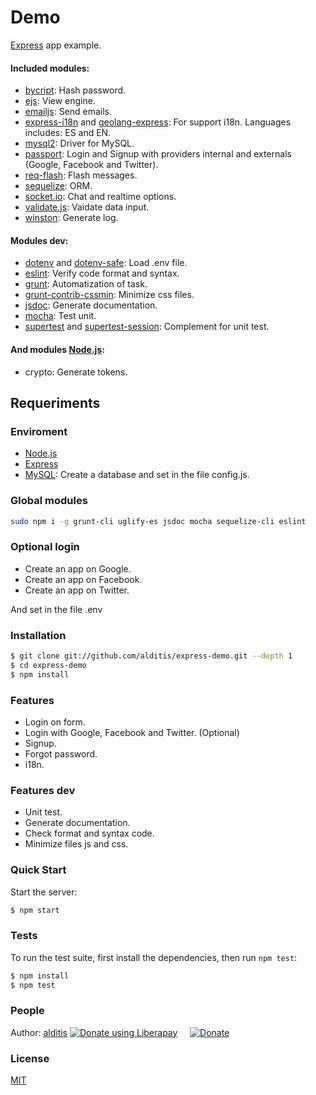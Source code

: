 # Demo
[Express](http://expressjs.com/) app example.

#### Included modules:
* [bycript](https://github.com/kelektiv/node.bcrypt.js): Hash password.
* [ejs](https://github.com/mde/ejs): View engine.
* [emailjs](https://github.com/eleith/emailjs): Send emails.
* [express-i18n](https://github.com/koalazak/i18n-express) and [geolang-express](https://github.com/koalazak/geolang-express): For support i18n. Languages includes: ES and EN.
* [mysql2](https://github.com/sidorares/node-mysql2): Driver for MySQL.
* [passport](https://github.com/jaredhanson/passport): Login and Signup with providers internal and externals (Google, Facebook and Twitter).
* [req-flash](https://github.com/maximilianschmitt/req-flash): Flash messages.
* [sequelize](https://github.com/sequelize/sequelize): ORM.
* [socket.io](https://github.com/socketio/socket.io): Chat and realtime options.
* [validate.js](https://github.com/ansman/validate.js): Vaidate data input.
* [winston](https://github.com/winstonjs/winston): Generate log.

#### Modules dev:
* [dotenv](https://github.com/motdotla/dotenv) and [dotenv-safe](https://github.com/rolodato/dotenv-safe): Load .env file.
* [eslint](https://github.com/eslint/eslint): Verify code format and syntax.
* [grunt](https://github.com/gruntjs/grunt): Automatization of task.
* [grunt-contrib-cssmin](https://github.com/gruntjs/grunt-contrib-cssmin): Minimize css files.
* [jsdoc](https://github.com/jsdoc3/jsdoc): Generate documentation.
* [mocha](https://github.com/mochajs/mocha): Test unit.
* [supertest](https://github.com/visionmedia/supertest) and [supertest-session](https://github.com/rjz/supertest-session): Complement for unit test.

#### And modules [Node.js](https://nodejs.org/):
* crypto: Generate tokens.


## Requeriments

### Enviroment
* [Node.js](https://nodejs.org/)
* [Express](http://expressjs.com/)
* [MySQL](https://www.mysql.com/): Create a database and set in the file config.js.

### Global modules
```bash
sudo npm i -g grunt-cli uglify-es jsdoc mocha sequelize-cli eslint
```

### Optional login
* Create an app on Google.
* Create an app on Facebook.
* Create an app on Twitter.

And set in the file .env

### Installation
```bash
$ git clone git://github.com/alditis/express-demo.git --depth 1
$ cd express-demo
$ npm install
```

### Features

  * Login on form.
  * Login with Google, Facebook and Twitter. (Optional)
  * Signup.
  * Forgot password.
  * i18n.

### Features dev
  * Unit test.
  * Generate documentation.
  * Check format and syntax code.
  * Minimize files js and css.

### Quick Start

  Start the server:

```bash
$ npm start
```

### Tests

  To run the test suite, first install the dependencies, then run `npm test`:

```bash
$ npm install
$ npm test
```

### People

Author: [alditis](https://github.com/alditis)
<noscript><a href="https://liberapay.com/alditis/donate"><img alt="Donate using Liberapay" src="https://liberapay.com/assets/widgets/donate.svg"></a></noscript>
&nbsp;&nbsp;&nbsp;
[![Donate](https://img.shields.io/badge/Donate-PayPal-green.svg)](https://www.paypal.me/alditis)

### License

  [MIT](LICENSE)
